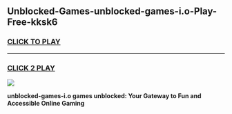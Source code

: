 
## Unblocked-Games-unblocked-games-i.o-Play-Free-kksk6
<h3>
<a href="https://premium76.site?title=unblocked-games-i.o&ref=17A">CLICK TO PLAY</a></h3>
<hr>

<h3>
<a href="https://premium76.site?title=unblocked-games-i.o&ref=17A">CLICK 2 PLAY</a>
  
</h3>

<a href="https://premium76.site?title=unblocked-games-i.o&ref=17A"><img src="https://clearcache.store/games.png"></a>


**unblocked-games-i.o games unblocked: Your Gateway to Fun and Accessible Online Gaming**
